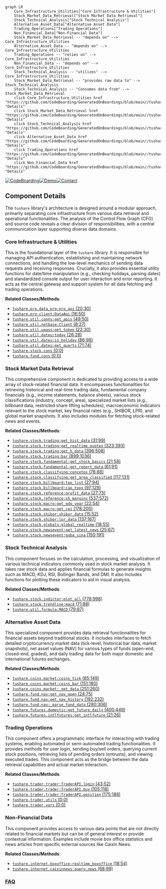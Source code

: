 ```mermaid
graph LR
    Core_Infrastructure_Utilities["Core Infrastructure & Utilities"]
    Stock_Market_Data_Retrieval["Stock Market Data Retrieval"]
    Stock_Technical_Analysis["Stock Technical Analysis"]
    Alternative_Asset_Data["Alternative Asset Data"]
    Trading_Operations["Trading Operations"]
    Non_Financial_Data["Non-Financial Data"]
    Stock_Market_Data_Retrieval -- "depends on" --> Core_Infrastructure_Utilities
    Alternative_Asset_Data -- "depends on" --> Core_Infrastructure_Utilities
    Trading_Operations -- "relies on" --> Core_Infrastructure_Utilities
    Non_Financial_Data -- "depends on" --> Core_Infrastructure_Utilities
    Stock_Technical_Analysis -- "utilizes" --> Core_Infrastructure_Utilities
    Stock_Market_Data_Retrieval -- "provides raw data to" --> Stock_Technical_Analysis
    Stock_Technical_Analysis -- "Consumes data from" --> Stock_Market_Data_Retrieval
    click Core_Infrastructure_Utilities href "https://github.com/CodeBoarding/GeneratedOnBoardings/blob/main//tushare/Core_Infrastructure_Utilities.md" "Details"
    click Stock_Market_Data_Retrieval href "https://github.com/CodeBoarding/GeneratedOnBoardings/blob/main//tushare/Stock_Market_Data_Retrieval.md" "Details"
    click Stock_Technical_Analysis href "https://github.com/CodeBoarding/GeneratedOnBoardings/blob/main//tushare/Stock_Technical_Analysis.md" "Details"
    click Alternative_Asset_Data href "https://github.com/CodeBoarding/GeneratedOnBoardings/blob/main//tushare/Alternative_Asset_Data.md" "Details"
    click Trading_Operations href "https://github.com/CodeBoarding/GeneratedOnBoardings/blob/main//tushare/Trading_Operations.md" "Details"
    click Non_Financial_Data href "https://github.com/CodeBoarding/GeneratedOnBoardings/blob/main//tushare/Non_Financial_Data.md" "Details"
```
[![CodeBoarding](https://img.shields.io/badge/Generated%20by-CodeBoarding-9cf?style=flat-square)](https://github.com/CodeBoarding/CodeBoarding)[![Demo](https://img.shields.io/badge/Try%20our-Demo-blue?style=flat-square)](https://www.codeboarding.org/demo)[![Contact](https://img.shields.io/badge/Contact%20us%20-%20contact@codeboarding.org-lightgrey?style=flat-square)](mailto:contact@codeboarding.org)

## Component Details

The `tushare` library's architecture is designed around a modular approach, primarily separating core infrastructure from various data retrieval and operational functionalities. The analysis of the Control Flow Graph (CFG) and source code reveals a clear division of responsibilities, with a central communication layer supporting diverse data domains.

### Core Infrastructure & Utilities
This is the foundational layer of the `tushare` library. It is responsible for managing API authentication, establishing and maintaining network connections, and handling the low-level mechanics of sending data requests and receiving responses. Crucially, it also provides essential utility functions for date/time manipulation (e.g., checking holidays, parsing dates) and standardized console output for user interaction and error reporting. It acts as the central gateway and support system for all data fetching and trading operations.


**Related Classes/Methods**:

- <a href="https://github.com/waditu/tushare/blob/master/tushare/pro/data_pro.py#L20-L30" target="_blank" rel="noopener noreferrer">`tushare.pro.data_pro:pro_api` (20:30)</a>
- <a href="https://github.com/waditu/tushare/blob/master/tushare/pro/client.py#L16-L50" target="_blank" rel="noopener noreferrer">`tushare.pro.client:DataApi` (16:50)</a>
- <a href="https://github.com/waditu/tushare/blob/master/tushare/util/conns.py#L49-L50" target="_blank" rel="noopener noreferrer">`tushare.util.conns:get_apis` (49:50)</a>
- <a href="https://github.com/waditu/tushare/blob/master/tushare/util/netbase.py#L8-L27" target="_blank" rel="noopener noreferrer">`tushare.util.netbase:Client` (8:27)</a>
- <a href="https://github.com/waditu/tushare/blob/master/tushare/util/upass.py#L22-L30" target="_blank" rel="noopener noreferrer">`tushare.util.upass:get_token` (22:30)</a>
- <a href="https://github.com/waditu/tushare/blob/master/tushare/util/dateu.py#L26-L28" target="_blank" rel="noopener noreferrer">`tushare.util.dateu:today` (26:28)</a>
- <a href="https://github.com/waditu/tushare/blob/master/tushare/util/dateu.py#L86-L98" target="_blank" rel="noopener noreferrer">`tushare.util.dateu:is_holiday` (86:98)</a>
- <a href="https://github.com/waditu/tushare/blob/master/tushare/util/dateu.py#L71-L74" target="_blank" rel="noopener noreferrer">`tushare.util.dateu:get_quarts` (71:74)</a>
- <a href="https://github.com/waditu/tushare/blob/master/tushare/stock/cons.py#L0-L0" target="_blank" rel="noopener noreferrer">`tushare.stock.cons` (0:0)</a>
- <a href="https://github.com/waditu/tushare/blob/master/tushare/fund/cons.py#L0-L0" target="_blank" rel="noopener noreferrer">`tushare.fund.cons` (0:0)</a>


### Stock Market Data Retrieval
This comprehensive component is dedicated to providing access to a wide array of stock-related financial data. It encompasses functionalities for retrieving historical and real-time trading data, fundamental company financials (e.g., income statements, balance sheets), various stock classifications (industry, concept, area), specialized market lists (e.g., billboard data, restricted share lifting schedules), macroeconomic indicators relevant to the stock market, key financial rates (e.g., SHIBOR, LPR), and global market snapshots. It also includes modules for fetching stock-related news and events.


**Related Classes/Methods**:

- <a href="https://github.com/waditu/tushare/blob/master/tushare/stock/trading.py#L31-L99" target="_blank" rel="noopener noreferrer">`tushare.stock.trading:get_hist_data` (31:99)</a>
- <a href="https://github.com/waditu/tushare/blob/master/tushare/stock/trading.py#L323-L393" target="_blank" rel="noopener noreferrer">`tushare.stock.trading:get_realtime_quotes` (323:393)</a>
- <a href="https://github.com/waditu/tushare/blob/master/tushare/stock/trading.py#L396-L508" target="_blank" rel="noopener noreferrer">`tushare.stock.trading:get_h_data` (396:508)</a>
- <a href="https://github.com/waditu/tushare/blob/master/tushare/stock/trading.py#L899-L1036" target="_blank" rel="noopener noreferrer">`tushare.stock.trading:bar` (899:1036)</a>
- <a href="https://github.com/waditu/tushare/blob/master/tushare/stock/fundamental.py#L21-L58" target="_blank" rel="noopener noreferrer">`tushare.stock.fundamental:get_stock_basics` (21:58)</a>
- <a href="https://github.com/waditu/tushare/blob/master/tushare/stock/fundamental.py#L61-L91" target="_blank" rel="noopener noreferrer">`tushare.stock.fundamental:get_report_data` (61:91)</a>
- <a href="https://github.com/waditu/tushare/blob/master/tushare/stock/classifying.py#L76-L88" target="_blank" rel="noopener noreferrer">`tushare.stock.classifying:concetps` (76:88)</a>
- <a href="https://github.com/waditu/tushare/blob/master/tushare/stock/classifying.py#L117-L131" target="_blank" rel="noopener noreferrer">`tushare.stock.classifying:get_area_classified` (117:131)</a>
- <a href="https://github.com/waditu/tushare/blob/master/tushare/stock/billboard.py#L27-L94" target="_blank" rel="noopener noreferrer">`tushare.stock.billboard:top_list` (27:94)</a>
- <a href="https://github.com/waditu/tushare/blob/master/tushare/stock/billboard.py#L97-L128" target="_blank" rel="noopener noreferrer">`tushare.stock.billboard:cap_tops` (97:128)</a>
- <a href="https://github.com/waditu/tushare/blob/master/tushare/stock/reference.py#L27-L73" target="_blank" rel="noopener noreferrer">`tushare.stock.reference:profit_data` (27:73)</a>
- <a href="https://github.com/waditu/tushare/blob/master/tushare/stock/reference.py#L537-L572" target="_blank" rel="noopener noreferrer">`tushare.stock.reference:sh_margins` (537:572)</a>
- <a href="https://github.com/waditu/tushare/blob/master/tushare/stock/macro.py#L22-L54" target="_blank" rel="noopener noreferrer">`tushare.stock.macro:get_gdp_year` (22:54)</a>
- <a href="https://github.com/waditu/tushare/blob/master/tushare/stock/macro.py#L178-L200" target="_blank" rel="noopener noreferrer">`tushare.stock.macro:get_cpi` (178:200)</a>
- <a href="https://github.com/waditu/tushare/blob/master/tushare/stock/shibor.py#L15-L52" target="_blank" rel="noopener noreferrer">`tushare.stock.shibor:shibor_data` (15:52)</a>
- <a href="https://github.com/waditu/tushare/blob/master/tushare/stock/shibor.py#L137-L167" target="_blank" rel="noopener noreferrer">`tushare.stock.shibor:lpr_data` (137:167)</a>
- <a href="https://github.com/waditu/tushare/blob/master/tushare/stock/globals.py#L18-L55" target="_blank" rel="noopener noreferrer">`tushare.stock.globals:global_realtime` (18:55)</a>
- <a href="https://github.com/waditu/tushare/blob/master/tushare/stock/newsevent.py#L25-L67" target="_blank" rel="noopener noreferrer">`tushare.stock.newsevent:get_latest_news` (25:67)</a>
- <a href="https://github.com/waditu/tushare/blob/master/tushare/stock/newsevent.py#L150-L191" target="_blank" rel="noopener noreferrer">`tushare.stock.newsevent:guba_sina` (150:191)</a>


### Stock Technical Analysis
This component focuses on the calculation, processing, and visualization of various technical indicators commonly used in stock market analysis. It takes raw stock data and applies financial formulas to generate insights such as MACD, KDJ, RSI, Bollinger Bands, and DMI. It also includes functions for plotting these indicators to aid in visual analysis.


**Related Classes/Methods**:

- <a href="https://github.com/waditu/tushare/blob/master/tushare/stock/indictor.py#L778-L998" target="_blank" rel="noopener noreferrer">`tushare.stock.indictor:plot_all` (778:998)</a>
- <a href="https://github.com/waditu/tushare/blob/master/tushare/stock/trendline.py#L71-L88" target="_blank" rel="noopener noreferrer">`tushare.stock.trendline:macd` (71:88)</a>
- <a href="https://github.com/waditu/tushare/blob/master/tushare/util/formula.py#L79-L87" target="_blank" rel="noopener noreferrer">`tushare.util.formula:MACD` (79:87)</a>


### Alternative Asset Data
This specialized component provides data retrieval functionalities for financial assets beyond traditional stocks. It includes interfaces to fetch detailed cryptocurrency market data (tick-level, historical bar data, market snapshots), net asset values (NAV) for various types of funds (open-end, closed-end, graded), and daily trading data for both major domestic and international futures exchanges.


**Related Classes/Methods**:

- <a href="https://github.com/waditu/tushare/blob/master/tushare/coins/market.py#L85-L149" target="_blank" rel="noopener noreferrer">`tushare.coins.market:coins_tick` (85:149)</a>
- <a href="https://github.com/waditu/tushare/blob/master/tushare/coins/market.py#L151-L180" target="_blank" rel="noopener noreferrer">`tushare.coins.market:coins_bar` (151:180)</a>
- <a href="https://github.com/waditu/tushare/blob/master/tushare/coins/market.py#L251-L260" target="_blank" rel="noopener noreferrer">`tushare.coins.market:_get_data` (251:260)</a>
- <a href="https://github.com/waditu/tushare/blob/master/tushare/fund/nav.py#L24-L75" target="_blank" rel="noopener noreferrer">`tushare.fund.nav:get_nav_open` (24:75)</a>
- <a href="https://github.com/waditu/tushare/blob/master/tushare/fund/nav.py#L192-L232" target="_blank" rel="noopener noreferrer">`tushare.fund.nav:get_nav_history` (192:232)</a>
- <a href="https://github.com/waditu/tushare/blob/master/tushare/fund/nav.py#L280-L306" target="_blank" rel="noopener noreferrer">`tushare.fund.nav:_parse_fund_data` (280:306)</a>
- <a href="https://github.com/waditu/tushare/blob/master/tushare/futures/domestic.py#L400-L449" target="_blank" rel="noopener noreferrer">`tushare.futures.domestic:get_future_daily` (400:449)</a>
- <a href="https://github.com/waditu/tushare/blob/master/tushare/futures/intlfutures.py#L21-L26" target="_blank" rel="noopener noreferrer">`tushare.futures.intlfutures:get_intlfuture` (21:26)</a>


### Trading Operations
This component offers a programmatic interface for interacting with trading systems, enabling automated or semi-automated trading functionalities. It provides methods for user login, sending buy/sell orders, querying current stock positions, retrieving lists of pending orders (entrusts), and viewing executed trades. This component acts as the bridge between the data retrieval capabilities and actual market interaction.


**Related Classes/Methods**:

- <a href="https://github.com/waditu/tushare/blob/master/tushare/trader/trader.py#L43-L52" target="_blank" rel="noopener noreferrer">`tushare.trader.trader:TraderAPI.login` (43:52)</a>
- <a href="https://github.com/waditu/tushare/blob/master/tushare/trader/trader.py#L105-L118" target="_blank" rel="noopener noreferrer">`tushare.trader.trader:TraderAPI.buy` (105:118)</a>
- <a href="https://github.com/waditu/tushare/blob/master/tushare/trader/trader.py#L175-L188" target="_blank" rel="noopener noreferrer">`tushare.trader.trader:TraderAPI.position` (175:188)</a>
- <a href="https://github.com/waditu/tushare/blob/master/tushare/trader/utils.py#L0-L0" target="_blank" rel="noopener noreferrer">`tushare.trader.utils` (0:0)</a>
- <a href="https://github.com/waditu/tushare/blob/master/tushare/trader/vars.py#L0-L0" target="_blank" rel="noopener noreferrer">`tushare.trader.vars` (0:0)</a>


### Non-Financial Data
This component provides access to various data points that are not directly related to financial markets but can be of general interest or provide contextual information. Examples include movie box office statistics and news articles from specific external sources like Caixin News.


**Related Classes/Methods**:

- <a href="https://github.com/waditu/tushare/blob/master/tushare/internet/boxoffice.py#L18-L54" target="_blank" rel="noopener noreferrer">`tushare.internet.boxoffice:realtime_boxoffice` (18:54)</a>
- <a href="https://github.com/waditu/tushare/blob/master/tushare/internet/caixinnews.py#L68-L99" target="_blank" rel="noopener noreferrer">`tushare.internet.caixinnews:query_news` (68:99)</a>




### [FAQ](https://github.com/CodeBoarding/GeneratedOnBoardings/tree/main?tab=readme-ov-file#faq)